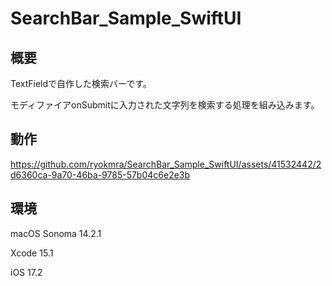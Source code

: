 # SearchBar_Sample_SwiftUI

## 概要

TextFieldで自作した検索バーです。

モディファイアonSubmitに入力された文字列を検索する処理を組み込みます。

## 動作

https://github.com/ryokmra/SearchBar_Sample_SwiftUI/assets/41532442/2d6360ca-9a70-46ba-9785-57b04c6e2e3b

## 環境

macOS Sonoma 14.2.1

Xcode 15.1

iOS 17.2
